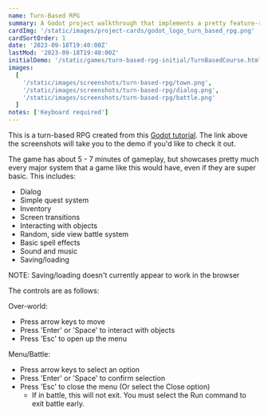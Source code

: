 ```yaml
---
name: Turn-Based RPG
summary: A Godot project walkthrough that implements a pretty feature-rich turn-based RPG
cardImg: '/static/images/project-cards/godot_logo_turn_based_rpg.png'
cardSortOrder: 1
date: '2023-09-18T19:40:00Z'
lastMod: '2023-09-18T19:40:00Z'
initialDemo: '/static/games/turn-based-rpg-initial/TurnBasedCourse.html'
images:
  [
    '/static/images/screenshots/turn-based-rpg/town.png',
    '/static/images/screenshots/turn-based-rpg/dialog.png',
    '/static/images/screenshots/turn-based-rpg/battle.png'
  ]
notes: ['Keyboard required']
---
```


This is a turn-based RPG created from this [Godot tutorial][1]. The link above the screenshots will take you to the demo
if you'd like to check it out.

The game has about 5 - 7 minutes of gameplay, but showcases pretty much every major system that a game like this would
have, even if they are super basic. This includes:

- Dialog
- Simple quest system
- Inventory
- Screen transitions
- Interacting with objects
- Random, side view battle system
- Basic spell effects
- Sound and music
- Saving/loading

NOTE: Saving/loading doesn't currently appear to work in the browser

The controls are as follows:

Over-world:

- Press arrow keys to move
- Press 'Enter' or 'Space' to interact with objects
- Press 'Esc' to open up the menu

Menu/Battle:

- Press arrow keys to select an option
- Press 'Enter' or 'Space' to confirm selection
- Press 'Esc' to close the menu (Or select the Close option)
  - If in battle, this will not exit. You must select the Run command to exit battle early.

[1]: https://courses.heartgamedev.com/p/turn-based-course
